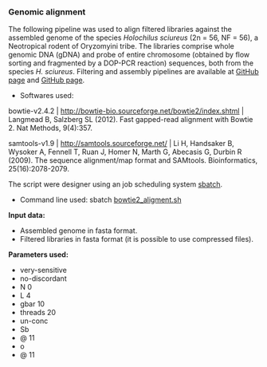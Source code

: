 ### Genomic alignment

The following pipeline was used to align filtered libraries against the assembled genome of the species *Holochilus sciureus* (2n = 56, NF = 56), a Neotropical rodent of Oryzomyini tribe. The libraries comprise whole genomic DNA (gDNA) and probe of entire chromosome (obtained by flow sorting and fragmented by a DOP-PCR reaction) sequences, both from the species *H. sciureus*. Filtering and assembly pipelines are available at [GitHub page](https://github.com/MoreiraCN/Filtering_Illumina_sequences) and [GitHub page](https://github.com/MoreiraCN/Assembling_Illumina_sequences).

- Softwares used:

bowtie-v2.4.2 | http://bowtie-bio.sourceforge.net/bowtie2/index.shtml | Langmead B, Salzberg SL (2012). Fast gapped-read alignment with Bowtie 2. Nat Methods, 9(4):357.

samtools-v1.9 | http://samtools.sourceforge.net/ | Li H, Handsaker B, Wysoker A, Fennell T, Ruan J, Homer N, Marth G, Abecasis G, Durbin R (2009). The sequence alignment/map format and SAMtools. Bioinformatics, 25(16):2078-2079.

The script were designer using an job scheduling system [sbatch](https://slurm.schedmd.com/sbatch.html).

- Command line used: sbatch [bowtie2_aligment.sh](https://github.com/MoreiraCN/Genomic_alignment/blob/main/bowtie2_aligment.sh)

**Input data:**
 
 - Assembled genome in fasta format.
 - Filtered libraries in fasta format (it is possible to use compressed files).


 **Parameters used:**
 
 - very-sensitive 
 - no-discordant 
 - N 0 
 - L 4 
 - gbar 10 
 - threads 20 
 - un-conc
 - Sb 
 - @ 11 
 - o 
 - @ 11 
 
